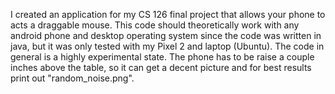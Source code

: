 I created an application for my CS 126 final project that allows your phone to acts a draggable mouse. This code should theoretically work with any android phone and desktop operating system since the code was written in java, but it was only tested with my Pixel 2 and laptop (Ubuntu). The code in general is a highly experimental state. The phone has to be raise a couple inches above the table, so it can get a decent picture and for best results print out "random_noise.png".  
